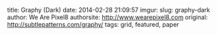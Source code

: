title: Graphy (Dark)
date: 2014-02-28 21:09:57
imgur: 
slug: graphy-dark
author: We Are Pixel8
authorsite: http://www.wearepixel8.com
original: http://subtlepatterns.com/graphy/
tags: grid, featured, paper
